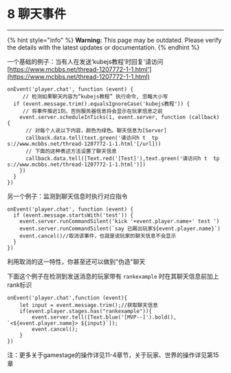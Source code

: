 # 8 聊天事件

***

{% hint style="info" %}
**Warning:** This page may be outdated. Please verify the details with the latest updates or documentation.
{% endhint %}

一个基础的例子：当有人在发送‘kubejs教程’时回复'请访问[https://www.mcbbs.net/thread-1207772-1-1.html'](https://www.mcbbs.net/thread-1207772-1-1.html)

```
onEvent('player.chat', function (event) {
     // 检测如果聊天内容为“kubejs教程” 执行命令, 忽略大小写
  if (event.message.trim().equalsIgnoreCase('kubejs教程')) {
     // 将事件推迟1刻，否则服务器信息将会显示在玩家信息之前
    event.server.scheduleInTicks(1, event.server, function (callback) {
      // 对每个人说以下内容，颜色为绿色。聊天信息为[Server]
      callback.data.tell(text.green('请访问h t  tp s://www.mcbbs.net/thread-1207772-1-1.html'[/url]))
      // 下面的这种表述方法设置了聊天信息
      callback.data.tell([Text.red('[Test]'),text.green('请访问h t  tp s://www.mcbbs.net/thread-1207772-1-1.html')])
    })
  }
})
```

另一个例子：监测到聊天信息时执行对应指令

```
onEvent('player.chat', function (event) {
  if (event.message.startsWith('test')) {
    event.server.runCommandSilent('kick '+event.player.name+' test ')
    event.server.runCommandSilent(`say 已踢出玩家${event.player.name}`)
    event.cancel()//取消该事件，也就是说玩家的聊天信息不会显示
  }
})
```

利用取消的这一特性，你甚至还可以做到"伪造"聊天

下面这个例子在检测到发送消息的玩家带有 `rankexample` 时在其聊天信息前加上rank标识

```
onEvent('player.chat',function (event){
	let input = event.message.trim();//获取聊天信息
	if(event.player.stages.has("rankexample")){
        event.server.tell([Text.blue('[MVP--]').bold(), `<${event.player.name}> ${input}`]);
        event.cancel();
    }
})
```

注：更多关于gamestage的操作详见11-4章节，关于玩家、世界的操作详见第15章
